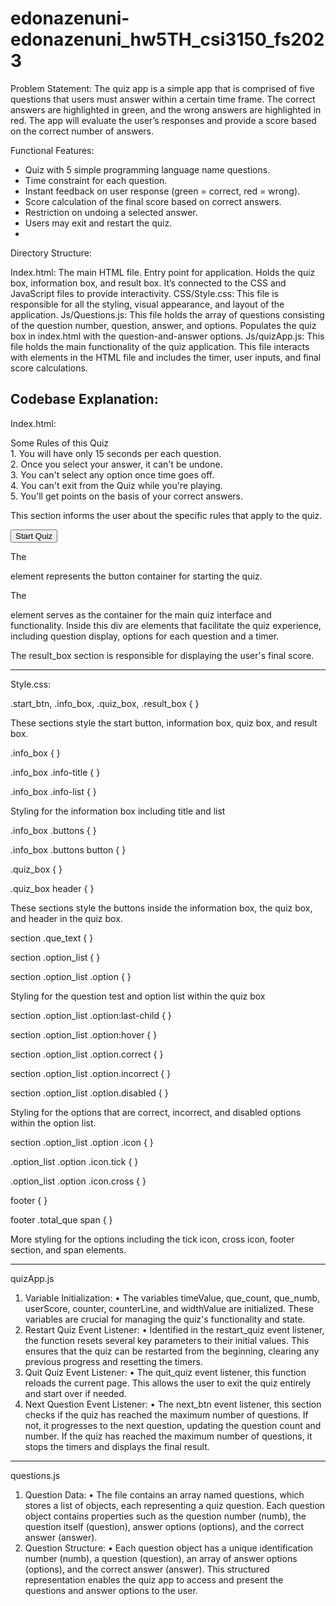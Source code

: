 # edonazenuni-edonazenuni_hw5TH_csi3150_fs2023

Problem Statement: The quiz app is a simple app that is comprised of five questions that users must answer within a certain time frame. The correct answers are highlighted in green, and the wrong answers are highlighted in red. The app will evaluate the user’s responses and provide a score based on the correct number of answers.


Functional Features:

-	Quiz with 5 simple programming language name questions.
-	Time constraint for each question.
-	Instant feedback on user response (green = correct, red = wrong).
-	Score calculation of the final score based on correct answers.
-	Restriction on undoing a selected answer.
-	Users may exit and restart the quiz.
-	

Directory Structure:

Index.html: The main HTML file. Entry point for application. Holds the quiz box, information box, and result box. It’s connected to the CSS and JavaScript files to provide interactivity.
CSS/Style.css: This file is responsible for all the styling, visual appearance, and layout of the application. 
Js/Questions.js: This file holds the array of questions consisting of the question number, question, answer, and options. Populates the quiz box in index.html with the question-and-answer options.
Js/quizApp.js: This file holds the main functionality of the quiz application. This file interacts with elements in the HTML file and includes the timer, user inputs, and final score calculations.

Codebase Explanation: 
--------------------------------------------------------------------------------------------------------------------------------------------------------------------------------------------------------------------------------------
Index.html: 

<div class="info-title"><span>Some Rules of this Quiz</span></div>
<div class="info-list">
    <div class="info">1. You will have only <span>15 seconds</span> per each question.</div>
    <div class="info">2. Once you select your answer, it can't be undone.</div>
    <div class="info">3. You can't select any option once time goes off.</div>
    <div class="info">4. You can't exit from the Quiz while you're playing.</div>
    <div class="info">5. You'll get points on the basis of your correct answers.</div>
</div>

This section informs the user about the specific rules that apply to the quiz.

<div class="start_btn"><button>Start Quiz</button></div>

The <div class="start_btn"> element represents the button container for starting the quiz.

<div class="quiz_box">
    <!-- ... -->
</div>

The <div class="quiz_box"> element serves as the container for the main quiz interface and functionality.
Inside this div are elements that facilitate the quiz experience, including question display, options for each question and a timer.

</div>

<!-- Result Box -->
<div class="result_box">
    <!-- ... -->
</div>

The result_box section is responsible for displaying the user's final score.

--------------------------------------------------------------------------------------------------------------------------------------------------------------------------------------------------------------------------------------

Style.css:


.start_btn,
.info_box,
.quiz_box,
.result_box {
}

These sections style the start button, information box, quiz box, and result box.

.info_box {
}

.info_box .info-title {
}

.info_box .info-list {
}

Styling for the information box including title and list

.info_box .buttons {
}

.info_box .buttons button {
}

.quiz_box {
}

.quiz_box header {
}

These sections style the buttons inside the information box, the quiz box, and header in the quiz box.

section .que_text {
}

section .option_list {
}

section .option_list .option {
}

Styling for the question test and option list within the quiz box

section .option_list .option:last-child {
}

section .option_list .option:hover {
}

section .option_list .option.correct {
}

section .option_list .option.incorrect {
}

section .option_list .option.disabled {
}

Styling for the options that are correct, incorrect, and disabled options within the option list.


section .option_list .option .icon {
}

.option_list .option .icon.tick {
}

.option_list .option .icon.cross {
}

footer {
}

footer .total_que span {
}

More styling for the options including the tick icon, cross icon, footer section, and span elements.

--------------------------------------------------------------------------------------------------------------------------------------------------------------------------------------------------------------------------------------

quizApp.js
1.	Variable Initialization:
•	The variables timeValue, que_count, que_numb, userScore, counter, counterLine, and widthValue are initialized. These variables are crucial for managing the quiz's functionality and state.
2.	Restart Quiz Event Listener:
•	Identified in the restart_quiz event listener, the function resets several key parameters to their initial values. This ensures that the quiz can be restarted from the beginning, clearing any previous progress and resetting the timers.
3.	Quit Quiz Event Listener:
•	The quit_quiz event listener, this function reloads the current page. This allows the user to exit the quiz entirely and start over if needed.
4.	Next Question Event Listener:
•	The next_btn event listener, this section checks if the quiz has reached the maximum number of questions. If not, it progresses to the next question, updating the question count and number. If the quiz has reached the maximum number of questions, it stops the timers and displays the final result.

--------------------------------------------------------------------------------------------------------------------------------------------------------------------------------------------------------------------------------------

questions.js
1.	Question Data:
•	The file contains an array named questions, which stores a list of objects, each representing a quiz question. Each question object contains properties such as the question number (numb), the question itself (question), answer options (options), and the correct answer (answer).
2.	Question Structure:
•	Each question object has a unique identification number (numb), a question (question), an array of answer options (options), and the correct answer (answer). This structured representation enables the quiz app to access and present the questions and answer options to the user. 
